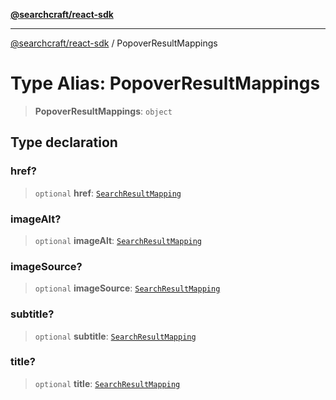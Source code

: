 [**@searchcraft/react-sdk**](/reference/sdk/js-react/README.md)

***

[@searchcraft/react-sdk](/reference/sdk/js-react/globals.md) / PopoverResultMappings

# Type Alias: PopoverResultMappings

> **PopoverResultMappings**: `object`

## Type declaration

### href?

> `optional` **href**: [`SearchResultMapping`](/reference/sdk/js-react/type-aliases/SearchResultMapping.md)

### imageAlt?

> `optional` **imageAlt**: [`SearchResultMapping`](/reference/sdk/js-react/type-aliases/SearchResultMapping.md)

### imageSource?

> `optional` **imageSource**: [`SearchResultMapping`](/reference/sdk/js-react/type-aliases/SearchResultMapping.md)

### subtitle?

> `optional` **subtitle**: [`SearchResultMapping`](/reference/sdk/js-react/type-aliases/SearchResultMapping.md)

### title?

> `optional` **title**: [`SearchResultMapping`](/reference/sdk/js-react/type-aliases/SearchResultMapping.md)
